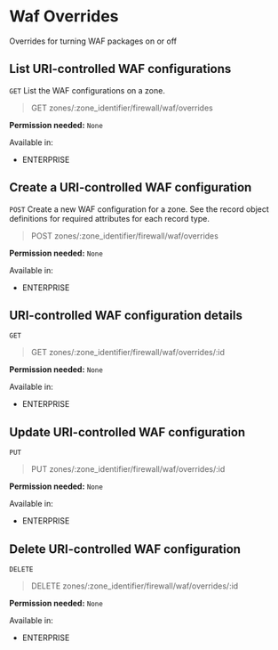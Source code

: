 # Waf Overrides

Overrides for turning WAF packages on or off

## List URI-controlled WAF configurations

`GET` List the WAF configurations on a zone.

> GET zones/:zone_identifier/firewall/waf/overrides

**Permission needed:** `None`

Available in:

* ENTERPRISE


## Create a URI-controlled WAF configuration

`POST` Create a new WAF configuration for a zone. See the record object definitions for required attributes for each record type.

> POST zones/:zone_identifier/firewall/waf/overrides

**Permission needed:** `None`

Available in:

* ENTERPRISE


## URI-controlled WAF configuration details

`GET` 

> GET zones/:zone_identifier/firewall/waf/overrides/:id

**Permission needed:** `None`

Available in:

* ENTERPRISE


## Update URI-controlled WAF configuration

`PUT` 

> PUT zones/:zone_identifier/firewall/waf/overrides/:id

**Permission needed:** `None`

Available in:

* ENTERPRISE


## Delete URI-controlled WAF configuration

`DELETE` 

> DELETE zones/:zone_identifier/firewall/waf/overrides/:id

**Permission needed:** `None`

Available in:

* ENTERPRISE

